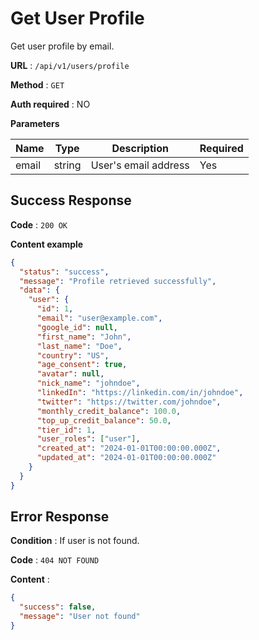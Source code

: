 # Get User Profile

Get user profile by email.

**URL** : `/api/v1/users/profile`

**Method** : `GET`

**Auth required** : NO

**Parameters**

| Name | Type | Description | Required |
|------|------|-------------|----------|
| email | string | User's email address | Yes |

## Success Response

**Code** : `200 OK`

**Content example**

```json
{
  "status": "success",
  "message": "Profile retrieved successfully",
  "data": {
    "user": {
      "id": 1,
      "email": "user@example.com",
      "google_id": null,
      "first_name": "John",
      "last_name": "Doe",
      "country": "US",
      "age_consent": true,
      "avatar": null,
      "nick_name": "johndoe",
      "linkedIn": "https://linkedin.com/in/johndoe",
      "twitter": "https://twitter.com/johndoe",
      "monthly_credit_balance": 100.0,
      "top_up_credit_balance": 50.0,
      "tier_id": 1,
      "user_roles": ["user"],
      "created_at": "2024-01-01T00:00:00.000Z",
      "updated_at": "2024-01-01T00:00:00.000Z"
    }
  }
}
```

## Error Response

**Condition** : If user is not found.

**Code** : `404 NOT FOUND`

**Content** :

```json
{
  "success": false,
  "message": "User not found"
}
``` 